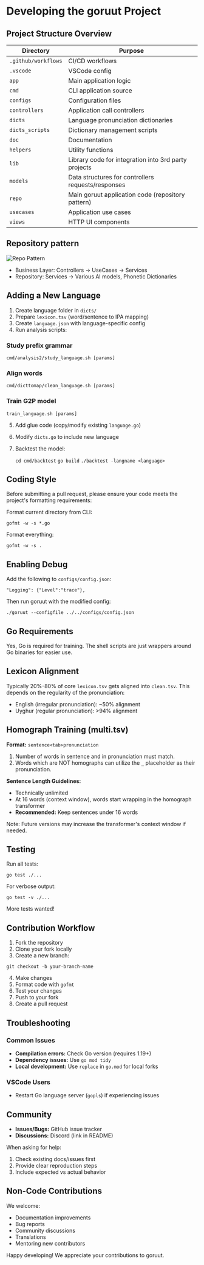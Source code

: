 # Developing the goruut Project

## Project Structure Overview

| Directory          | Purpose |
|--------------------|---------|
| `.github/workflows` | CI/CD workflows |
| `.vscode`          | VSCode config |
| `app`              | Main application logic |
| `cmd`              | CLI application source |
| `configs`          | Configuration files |
| `controllers`      | Application call controllers |
| `dicts`            | Language pronunciation dictionaries |
| `dicts_scripts`    | Dictionary management scripts |
| `doc`              | Documentation |
| `helpers`          | Utility functions |
| `lib`              | Library code for integration into 3rd party projects |
| `models`           | Data structures for controllers requests/responses |
| `repo`             | Main goruut application code (repository pattern) |
| `usecases`         | Application use cases |
| `views`            | HTTP UI components |

## Repository pattern

![Repo Pattern](https://miro.medium.com/v2/resize:fit:4800/format:webp/1*VdeHRnrn3us9WguuvneLDQ.png)

* Business Layer: Controllers -> UseCases -> Services
* Repository: Services -> Various AI models, Phonetic Dictionaries

## Adding a New Language

1. Create language folder in `dicts/`
2. Prepare `lexicon.tsv` (word/sentence to IPA mapping)
3. Create `language.json` with language-specific config
4. Run analysis scripts:
   
### Study prefix grammar
   `cmd/analysis2/study_language.sh [params]`
   
### Align words
   `cmd/dicttomap/clean_language.sh [params]`
   
### Train G2P model
   `train_language.sh [params]`

5. Add glue code (copy/modify existing `language.go`)
6. Modify `dicts.go` to include new language
7. Backtest the model:
   
   `cd cmd/backtest`
   `go build`
   `./backtest -langname <language>`

## Coding Style

Before submitting a pull request, please ensure your code meets the project's formatting requirements:

Format current directory from CLI:

`gofmt -w -s *.go`

Format everything:

`gofmt -w -s .`

## Enabling Debug

Add the following to `configs/config.json`:

`"Logging": {"Level":"trace"},`

Then run goruut with the modified config:

`./goruut --configfile ../../configs/config.json`

## Go Requirements

Yes, Go is required for training. The shell scripts are just wrappers around Go binaries for easier use.

## Lexicon Alignment

Typically 20%-80% of core `lexicon.tsv` gets aligned into `clean.tsv`. This depends on the regularity of the pronunciation:
- English (irregular pronunciation): ~50% alignment
- Uyghur (regular pronunciation): >94% alignment

## Homograph Training (multi.tsv)

**Format:** `sentence<tab>pronunciation`

1. Number of words in sentence and in pronunciation must match.
2. Words which are NOT homographs can utilize the `_` placeholder as their pronunciation.

**Sentence Length Guidelines:**
- Technically unlimited
- At 16 words (context window), words start wrapping in the homograph transformer
- **Recommended:** Keep sentences under 16 words

Note: Future versions may increase the transformer's context window if needed.

## Testing

Run all tests:

`go test ./...`

For verbose output:

`go test -v ./...`

More tests wanted!

## Contribution Workflow

1. Fork the repository
2. Clone your fork locally
3. Create a new branch:
   
`git checkout -b your-branch-name`

4. Make changes
5. Format code with `gofmt`
6. Test your changes
7. Push to your fork
8. Create a pull request

## Troubleshooting

### Common Issues
- **Compilation errors:** Check Go version (requires 1.19+)
- **Dependency issues:** Use `go mod tidy`
- **Local development:** Use `replace` in `go.mod` for local forks

### VSCode Users
- Restart Go language server (`gopls`) if experiencing issues

## Community

- **Issues/Bugs:** GitHub issue tracker
- **Discussions:** Discord (link in README)

When asking for help:
1. Check existing docs/issues first
2. Provide clear reproduction steps
3. Include expected vs actual behavior

## Non-Code Contributions

We welcome:
- Documentation improvements
- Bug reports
- Community discussions
- Translations
- Mentoring new contributors

Happy developing! We appreciate your contributions to goruut.
